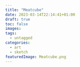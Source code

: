 ```yaml
---
title: "Meatcube"
date: 2023-03-14T22:14:41+01:00
draft: true
toc: false
images:
tags:
  - untagged
categories:
  - art
  - sketch
featuredImage: Meatcube.png
---
```


